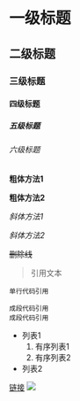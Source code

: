 # 一级标题
## 二级标题
### 三级标题
#### 四级标题
##### 五级标题
###### 六级标题

**粗体方法1**

__粗体方法2__

*斜体方法1*

_斜体方法2_

~~删除线~~

> 引用文本

`单行代码引用`

```
成段代码引用
成段代码引用
```


- 列表1
  1. 有序列表1
  2. 有序列表2
- 列表2




[链接](http://www.cnblogs.com/yabin/p/6366151.html)
![](http://img3.duitang.com/uploads/item/201503/05/20150305183454_QCNdZ.jpeg)










